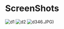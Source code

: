 # ScreenShots


![d1](https://user-images.githubusercontent.com/13749053/96279587-7daf2800-0ff4-11eb-8d35-8f7ee123fa40.JPG)
![d2](https://user-images.githubusercontent.com/13749053/96279602-81db4580-0ff4-11eb-9d16-682880787821.JPG)
![d3](https://user-images.githubusercontent.com/13749053/96279608-869ff980-0ff4-11eb-9f7e-24b6c883ca56.JPG)46.JPG)

